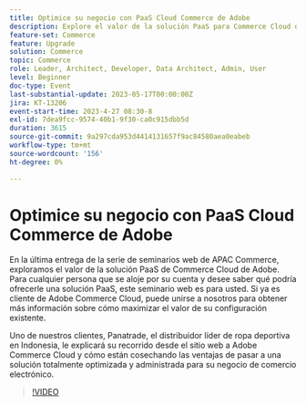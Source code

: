 ```yaml
---
title: Optimice su negocio con PaaS Cloud Commerce de Adobe
description: Explore el valor de la solución PaaS para Commerce Cloud de Adobe. Para cualquier persona que actualmente sea autoalojada y tenga curiosidad por saber lo que una solución PaaS podría ofrecerles, este seminario web es para usted.
feature-set: Commerce
feature: Upgrade
solution: Commerce
topic: Commerce
role: Leader, Architect, Developer, Data Architect, Admin, User
level: Beginner
doc-type: Event
last-substantial-update: 2023-05-17T00:00:00Z
jira: KT-13206
event-start-time: 2023-4-27 08:30-8
exl-id: 7dea9fcc-9574-40b1-9f30-ca0c915dbb5d
duration: 3615
source-git-commit: 9a297cda953d4414131657f9ac84580aea0eabeb
workflow-type: tm+mt
source-wordcount: '156'
ht-degree: 0%

---
```


# Optimice su negocio con PaaS Cloud Commerce de Adobe

En la última entrega de la serie de seminarios web de APAC Commerce, exploramos el valor de la solución PaaS de Commerce Cloud de Adobe. Para cualquier persona que se aloje por su cuenta y desee saber qué podría ofrecerle una solución PaaS, este seminario web es para usted. Si ya es cliente de Adobe Commerce Cloud, puede unirse a nosotros para obtener más información sobre cómo maximizar el valor de su configuración existente.

Uno de nuestros clientes, Panatrade, el distribuidor líder de ropa deportiva en Indonesia, le explicará su recorrido desde el sitio web a Adobe Commerce Cloud y cómo están cosechando las ventajas de pasar a una solución totalmente optimizada y administrada para su negocio de comercio electrónico.

>[!VIDEO](https://video.tv.adobe.com/v/3419132/?learn=on)
